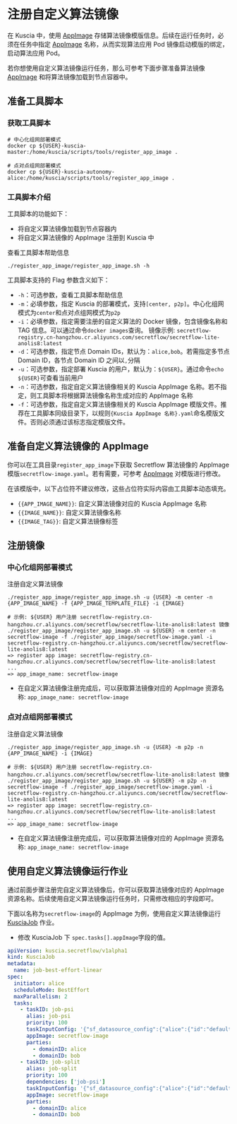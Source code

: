 # 注册自定义算法镜像

在 Kuscia 中，使用 [AppImage](../reference/concepts/appimage_cn.md) 存储算法镜像模版信息。后续在运行任务时，必须在任务中指定 [AppImage](../reference/concepts/appimage_cn.md) 名称，从而实现算法应用 Pod 镜像启动模版的绑定，启动算法应用 Pod。

若你想使用自定义算法镜像运行任务，那么可参考下面步骤准备算法镜像 [AppImage](../reference/concepts/appimage_cn.md) 和将算法镜像加载到节点容器中。

## 准备工具脚本

### 获取工具脚本

```shell
# 中心化组网部署模式
docker cp ${USER}-kuscia-master:/home/kuscia/scripts/tools/register_app_image .

# 点对点组网部署模式
docker cp ${USER}-kuscia-autonomy-alice:/home/kuscia/scripts/tools/register_app_image .
```

### 工具脚本介绍

工具脚本的功能如下：

- 将自定义算法镜像加载到节点容器内
- 将自定义算法镜像的 AppImage 注册到 Kuscia 中

查看工具脚本帮助信息

```shell
./register_app_image/register_app_image.sh -h
```

工具脚本支持的 Flag 参数含义如下：

- `-h`：可选参数，查看工具脚本帮助信息
- `-m`：必填参数，指定 Kuscia 的部署模式，支持`[center, p2p]`。中心化组网模式为`center`和点对点组网模式为`p2p`
- `-i`：必填参数，指定需要注册的自定义算法的 Docker 镜像，包含镜像名称和 TAG 信息。可以通过命令`docker images`查询。 镜像示例: `secretflow-registry.cn-hangzhou.cr.aliyuncs.com/secretflow/secretflow-lite-anolis8:latest`
- `-d`：可选参数，指定节点 Domain IDs，默认为：`alice,bob`。若需指定多节点 Domain ID，各节点 Domain ID 之间以`,`分隔
- `-u`：可选参数，指定部署 Kuscia 的用户，默认为：`${USER}`。通过命令`echo ${USER}`可查看当前用户
- `-n`：可选参数，指定自定义算法镜像相关的 Kuscia AppImage 名称。若不指定，则工具脚本将根据算法镜像名称生成对应的 AppImage 名称
- `-f`：可选参数，指定自定义算法镜像相关的 Kuscia AppImage 模版文件。推荐在工具脚本同级目录下，以规则`{Kuscia AppImage 名称}.yaml`命名模版文件。否则必须通过该标志指定模版文件。

## 准备自定义算法镜像的 AppImage

你可以在工具目录`register_app_image`下获取 Secretflow 算法镜像的 AppImage 模版`secretflow-image.yaml`。若有需要，可参考 [AppImage](../reference/concepts/appimage_cn.md) 对模版进行修改。

在该模版中，以下占位符不建议修改，这些占位符实际内容由工具脚本动态填充。
- `{{APP_IMAGE_NAME}}`: 自定义算法镜像对应的 Kuscia AppImage 名称
- `{{IMAGE_NAME}}`: 自定义算法镜像名称
- `{{IMAGE_TAG}}`: 自定义算法镜像标签

## 注册镜像

### 中心化组网部署模式

注册自定义算法镜像

```shell
./register_app_image/register_app_image.sh -u {USER} -m center -n {APP_IMAGE_NAME} -f {APP_IMAGE_TEMPLATE_FILE} -i {IMAGE}

# 示例: ${USER} 用户注册 secretflow-registry.cn-hangzhou.cr.aliyuncs.com/secretflow/secretflow-lite-anolis8:latest 镜像
./register_app_image/register_app_image.sh -u ${USER} -m center -n secretflow-image -f ./register_app_image/secretflow-image.yaml -i secretflow-registry.cn-hangzhou.cr.aliyuncs.com/secretflow/secretflow-lite-anolis8:latest
=> register app image: secretflow-registry.cn-hangzhou.cr.aliyuncs.com/secretflow/secretflow-lite-anolis8:latest
...
=> app_image_name: secretflow-image
```

- 在自定义算法镜像注册完成后，可以获取算法镜像对应的 AppImage 资源名称: `app_image_name: secretflow-image`

### 点对点组网部署模式

注册自定义算法镜像

```shell
./register_app_image/register_app_image.sh -u {USER} -m p2p -n {APP_IMAGE_NAME} -i {IMAGE}

# 示例: ${USER} 用户注册 secretflow-registry.cn-hangzhou.cr.aliyuncs.com/secretflow/secretflow-lite-anolis8:latest 镜像
./register_app_image/register_app_image.sh -u ${USER} -m p2p -n secretflow-image -f ./register_app_image/secretflow-image.yaml -i secretflow-registry.cn-hangzhou.cr.aliyuncs.com/secretflow/secretflow-lite-anolis8:latest
=> register app image: secretflow-registry.cn-hangzhou.cr.aliyuncs.com/secretflow/secretflow-lite-anolis8:latest
...
=> app_image_name: secretflow-image
```
- 在自定义算法镜像注册完成后，可以获取算法镜像对应的 AppImage 资源名称: `app_image_name: secretflow-image`


## 使用自定义算法镜像运行作业

通过前面步骤注册完自定义算法镜像后，你可以获取算法镜像对应的 AppImage 资源名称。后续使用自定义算法镜像运行任务时，只需修改相应的字段即可。

下面以名称为`secretflow-image`的 AppImage 为例，使用自定义算法镜像运行 [KusciaJob](../reference/concepts/kusciajob_cn.md) 作业。

- 修改 KusciaJob 下 `spec.tasks[].appImage`字段的值。

```yaml
apiVersion: kuscia.secretflow/v1alpha1
kind: KusciaJob
metadata:
  name: job-best-effort-linear
spec:
  initiator: alice
  scheduleMode: BestEffort
  maxParallelism: 2
  tasks:
    - taskID: job-psi
      alias: job-psi
      priority: 100
      taskInputConfig: '{"sf_datasource_config":{"alice":{"id":"default-data-source"},"bob":{"id":"default-data-source"}},"sf_cluster_desc":{"parties":["alice","bob"],"devices":[{"name":"spu","type":"spu","parties":["alice","bob"],"config":"{\"runtime_config\":{\"protocol\":\"REF2K\",\"field\":\"FM64\"},\"link_desc\":{\"connect_retry_times\":60,\"connect_retry_interval_ms\":1000,\"brpc_channel_protocol\":\"http\",\"brpc_channel_connection_type\":\"pooled\",\"recv_timeout_ms\":1200000,\"http_timeout_ms\":1200000}}"},{"name":"heu","type":"heu","parties":["alice","bob"],"config":"{\"mode\": \"PHEU\", \"schema\": \"paillier\", \"key_size\": 2048}"}],"ray_fed_config":{"cross_silo_comm_backend":"brpc_link"}},"sf_node_eval_param":{"domain":"preprocessing","name":"psi","version":"0.0.1","attr_paths":["input/receiver_input/key","input/sender_input/key","protocol","precheck_input","bucket_size","curve_type"],"attrs":[{"ss":["id1"]},{"ss":["id2"]},{"s":"ECDH_PSI_2PC"},{"b":true},{"i64":"1048576"},{"s":"CURVE_FOURQ"}]},"sf_input_ids":["alice-table","bob-table"],"sf_output_ids":["psi-output"],"sf_output_uris":["psi-output.csv"]}'
      appImage: secretflow-image
      parties:
        - domainID: alice
        - domainID: bob
    - taskID: job-split
      alias: job-split
      priority: 100
      dependencies: ['job-psi']
      taskInputConfig: '{"sf_datasource_config":{"alice":{"id":"default-data-source"},"bob":{"id":"default-data-source"}},"sf_cluster_desc":{"parties":["alice","bob"],"devices":[{"name":"spu","type":"spu","parties":["alice","bob"],"config":"{\"runtime_config\":{\"protocol\":\"REF2K\",\"field\":\"FM64\"},\"link_desc\":{\"connect_retry_times\":60,\"connect_retry_interval_ms\":1000,\"brpc_channel_protocol\":\"http\",\"brpc_channel_connection_type\":\"pooled\",\"recv_timeout_ms\":1200000,\"http_timeout_ms\":1200000}}"},{"name":"heu","type":"heu","parties":["alice","bob"],"config":"{\"mode\": \"PHEU\", \"schema\": \"paillier\", \"key_size\": 2048}"}],"ray_fed_config":{"cross_silo_comm_backend":"brpc_link"}},"sf_node_eval_param":{"domain":"preprocessing","name":"train_test_split","version":"0.0.1","attr_paths":["train_size","test_size","random_state","shuffle"],"attrs":[{"f":0.75},{"f":0.25},{"i64":1234},{"b":true}]},"sf_output_uris":["train-dataset.csv","test-dataset.csv"],"sf_output_ids":["train-dataset","test-dataset"],"sf_input_ids":["psi-output"]}'
      appImage: secretflow-image
      parties:
        - domainID: alice
        - domainID: bob
```
